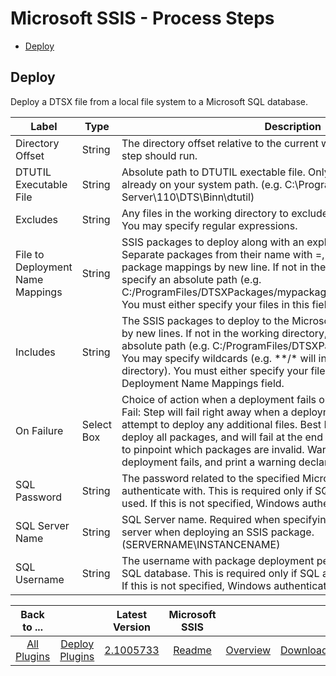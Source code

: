 
# Microsoft SSIS - Process Steps

* [Deploy](#deploy)


## Deploy

Deploy a DTSX file from a local file system to a Microsoft SQL database.


| Label | Type | Description | Required |
| --- | --- | --- | --- |
| Directory Offset | String | The directory offset relative to the current working directory where the step should run. | No |
| DTUTIL Executable File | String | Absolute path to DTUTIL exectable file. Only specify this if the file isnt already on your system path. (e.g. C:\Program Files\Microsoft SQL Server\110\DTS\Binn\dtutil) | No |
| Excludes | String | Any files in the working directory to exclude from package deployment. You may specify regular expressions. | No |
| File to Deployment Name Mappings | String | SSIS packages to deploy along with an explicit deployment name. Separate packages from their name with =, and separate multiple package mappings by new line. If not in the working directory, you must specify an absolute path (e.g. C:/ProgramFiles/DTSXPackages/mypackage.dtsx=NameOfDeployment). You must either specify your files in this field or in the Includes field. | No |
| Includes | String | The SSIS packages to deploy to the Microsoft SQL database separated by new lines. If not in the working directory, you must specify an absolute path (e.g. C:/ProgramFiles/DTSXPackages/mypackage.dtsx). You may specify wildcards (e.g. \*\*/\* will include all files in the working directory). You must either specify your files in this field or in the File to Deployment Name Mappings field. | No |
| On Failure | Select Box | Choice of action when a deployment fails on a particular package. (Fast Fail: Step will fail right away when a deployment fails, and will not attempt to deploy any additional files. Best Effort: Step will attempt to deploy all packages, and will fail at the end if any failures occur. Useful to pinpoint which packages are invalid. Warn: Step will continue on if deployment fails, and print a warning declaring the file that failed.) | No |
| SQL Password | String | The password related to the specified Microsoft SQL database user to authenticate with. This is required only if SQL authentication is being used. If this is not specified, Windows authentication will be used. | No |
| SQL Server Name | String | SQL Server name. Required when specifying a non-local or non-default server when deploying an SSIS package. (SERVERNAME\INSTANCENAME) | No |
| SQL Username | String | The username with package deployment permissions on the Microsoft SQL database. This is required only if SQL authentication is being used. If this is not specified, Windows authentication will be used. | No |



|Back to ...||Latest Version|Microsoft SSIS |||
| :---: | :---: | :---: | :---: | :---: | :---: |
|[All Plugins](../../index.md)|[Deploy Plugins](../README.md)|[2.1005733](https://raw.githubusercontent.com/UrbanCode/IBM-UCD-PLUGINS/main/files/MicrosoftSSIS/MicrosoftSSIS-2.1005733.zip)|[Readme](README.md)|[Overview](overview.md)|[Downloads](downloads.md)|
